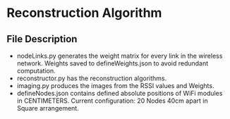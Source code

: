 # Reconstruction Algorithm
## File Description

* nodeLinks.py generates the weight matrix for every link in the wireless network. Weights saved to defineWeights.json to avoid redundant computation. 
* reconstructor.py has the reconstruction algorithms.
* imaging.py produces the images from the RSSI values and Weights.
* defineNodes.json contains defined absolute positions of WiFi modules in CENTIMETERS. Current configuration: 20 Nodes 40cm apart in Square arrangement.

